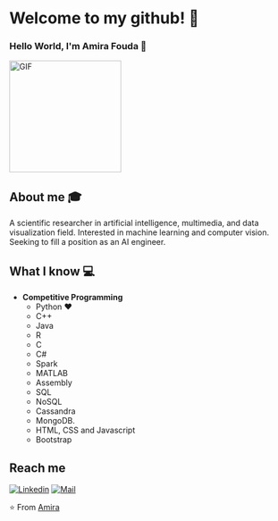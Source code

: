 # Welcome to my github! 👋
### Hello World, I'm Amira Fouda :purple_heart:
<img alt="GIF" src="https://media.giphy.com/media/Cmr1OMJ2FN0B2/giphy.gif" width = 200/>


## About me :mortar_board:
A scientific researcher in artificial intelligence, multimedia, and data visualization field. Interested in machine learning and computer vision. Seeking to fill a position as an AI engineer.
## What I know :computer:
- **Competitive Programming**
	- Python ❤️
	- C++
	- Java
	- R
	- C
	- C#
	- Spark
	- MATLAB
	- Assembly
	- SQL
	- NoSQL
	- Cassandra
	- MongoDB.
	- HTML, CSS and Javascript
	- Bootstrap




## Reach me 
[![Linkedin](https://img.shields.io/badge/-Amira%20Fouda-blue?style=flat-square&logo=linkedin&logoColor=white&link=https://www.linkedin.com/in/amira-fouda-5551221a9/)](https://www.linkedin.com/in/amira-fouda-5551221a9/)
[![Mail](https://img.shields.io/badge/-amiraaaadel6669@gmail.com-gray?style=flat-square&logo=gmail&logoColor=red&link=https://www.linkedin.com/in/amira-fouda-5551221a9/)](mailto:amiraaaadel6669@gmail.com)



⭐️ From [Amira](https://github.com/amiraaafouda)
